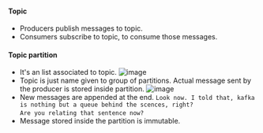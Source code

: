 #### Topic
- Producers publish messages to topic.
- Consumers subscribe to topic, to consume those messages.
#### Topic partition
- It's an list associated to topic.
  ![image](https://github.com/user-attachments/assets/dd71ac16-df5b-4d18-904b-e1e489b5275b)
- Topic is just name given to group of partitions. Actual message sent by the producer is stored inside partition.
  ![image](https://github.com/user-attachments/assets/3b000061-b583-4aae-b8e5-d5725a150713)
- New messages are appended at the end.
  `Look now. I told that, kafka is nothing but a queue behind the scences, right?`</br>
  `Are you relating that sentence now?`
- Message stored inside the partition is immutable.
